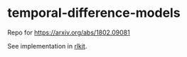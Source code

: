 # temporal-difference-models
Repo for https://arxiv.org/abs/1802.09081

See implementation in [rlkit](https://github.com/vitchyr/rlkit).
